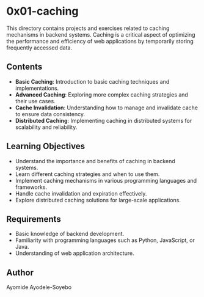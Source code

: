 # 0x01-caching

This directory contains projects and exercises related to caching mechanisms in backend systems. Caching is a critical aspect of optimizing the performance and efficiency of web applications by temporarily storing frequently accessed data.

## Contents

- **Basic Caching**: Introduction to basic caching techniques and implementations.
- **Advanced Caching**: Exploring more complex caching strategies and their use cases.
- **Cache Invalidation**: Understanding how to manage and invalidate cache to ensure data consistency.
- **Distributed Caching**: Implementing caching in distributed systems for scalability and reliability.

## Learning Objectives

- Understand the importance and benefits of caching in backend systems.
- Learn different caching strategies and when to use them.
- Implement caching mechanisms in various programming languages and frameworks.
- Handle cache invalidation and expiration effectively.
- Explore distributed caching solutions for large-scale applications.

## Requirements

- Basic knowledge of backend development.
- Familiarity with programming languages such as Python, JavaScript, or Java.
- Understanding of web application architecture.

## Author

Ayomide Ayodele-Soyebo
